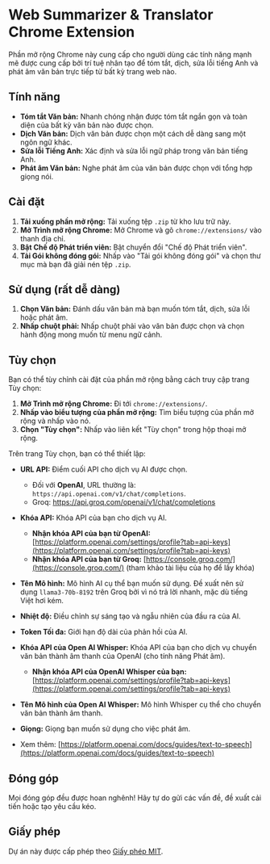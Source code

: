 # Web Summarizer & Translator Chrome Extension

Phần mở rộng Chrome này cung cấp cho người dùng các tính năng mạnh mẽ được cung cấp bởi trí tuệ nhân tạo để tóm tắt, dịch, sửa lỗi tiếng Anh và phát âm văn bản trực tiếp từ bất kỳ trang web nào.

## Tính năng

- **Tóm tắt Văn bản:** Nhanh chóng nhận được tóm tắt ngắn gọn và toàn diện của bất kỳ văn bản nào được chọn.
- **Dịch Văn bản:** Dịch văn bản được chọn một cách dễ dàng sang một ngôn ngữ khác.
- **Sửa lỗi Tiếng Anh:** Xác định và sửa lỗi ngữ pháp trong văn bản tiếng Anh.
- **Phát âm Văn bản:** Nghe phát âm của văn bản được chọn với tổng hợp giọng nói.

## Cài đặt

1. **Tải xuống phần mở rộng:** Tải xuống tệp `.zip` từ kho lưu trữ này.
2. **Mở Trình mở rộng Chrome:** Mở Chrome và gõ `chrome://extensions/` vào thanh địa chỉ.
3. **Bật Chế độ Phát triển viên:** Bật chuyển đổi "Chế độ Phát triển viên".
4. **Tải Gói không đóng gói:** Nhấp vào "Tải gói không đóng gói" và chọn thư mục mà bạn đã giải nén tệp `.zip`.

## Sử dụng (rất dễ dàng)

1. **Chọn Văn bản:** Đánh dấu văn bản mà bạn muốn tóm tắt, dịch, sửa lỗi hoặc phát âm.
2. **Nhấp chuột phải:** Nhấp chuột phải vào văn bản được chọn và chọn hành động mong muốn từ menu ngữ cảnh.

## Tùy chọn

Bạn có thể tùy chỉnh cài đặt của phần mở rộng bằng cách truy cập trang Tùy chọn:

1. **Mở Trình mở rộng Chrome:** Đi tới `chrome://extensions/`.
2. **Nhấp vào biểu tượng của phần mở rộng:** Tìm biểu tượng của phần mở rộng và nhấp vào nó.
3. **Chọn "Tùy chọn":** Nhấp vào liên kết "Tùy chọn" trong hộp thoại mở rộng.

Trên trang Tùy chọn, bạn có thể thiết lập:

- **URL API:** Điểm cuối API cho dịch vụ AI được chọn.
  - Đối với **OpenAI**, URL thường là: `https://api.openai.com/v1/chat/completions`.
  - Groq: https://api.groq.com/openai/v1/chat/completions

- **Khóa API:** Khóa API của bạn cho dịch vụ AI.
    - **Nhận khóa API của bạn từ OpenAI:** [https://platform.openai.com/settings/profile?tab=api-keys](https://platform.openai.com/settings/profile?tab=api-keys)
    - **Nhận khóa API của bạn từ Groq:** [https://console.groq.com/](https://console.groq.com/) (tham khảo tài liệu của họ để lấy khóa) 
- **Tên Mô hình:** Mô hình AI cụ thể bạn muốn sử dụng. Đề xuất nên sử dụng `llama3-70b-8192` trên Groq bởi vì nó trả lời nhanh, mặc dù tiếng Việt hơi kém.
- **Nhiệt độ:** Điều chỉnh sự sáng tạo và ngẫu nhiên của đầu ra của AI.
- **Token Tối đa:** Giới hạn độ dài của phản hồi của AI.
- **Khóa API của Open AI Whisper:** Khóa API của bạn cho dịch vụ chuyển văn bản thành âm thanh của OpenAI (cho tính năng Phát âm).
    - **Nhận khóa API của OpenAI Whisper của bạn:** [https://platform.openai.com/settings/profile?tab=api-keys](https://platform.openai.com/settings/profile?tab=api-keys) 
- **Tên Mô hình của Open AI Whisper:** Mô hình Whisper cụ thể cho chuyển văn bản thành âm thanh.
- **Giọng:** Giọng bạn muốn sử dụng cho việc phát âm.
- Xem thêm: [https://platform.openai.com/docs/guides/text-to-speech](https://platform.openai.com/docs/guides/text-to-speech)

## Đóng góp

Mọi đóng góp đều được hoan nghênh! Hãy tự do gửi các vấn đề, đề xuất cải tiến hoặc tạo yêu cầu kéo.

## Giấy phép

Dự án này được cấp phép theo [Giấy phép MIT](LICENSE).